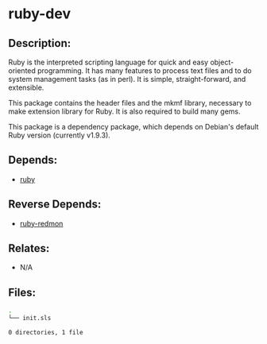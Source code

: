 # ruby-dev

## Description:

Ruby is the interpreted scripting language for quick and easy object-oriented programming.  It has many features to process text files and to do system management tasks (as in perl).  It is simple, straight-forward, and extensible.

This package contains the header files and the mkmf library, necessary to make extension library for Ruby. It is also required to build many gems.

This package is a dependency package, which depends on Debian's default Ruby version (currently v1.9.3).

## Depends:

  -  [ruby](/salt/ruby)

## Reverse Depends:

  -  [ruby-redmon](/salt/ruby-redmon)

## Relates:

  -  N/A

## Files:

```bash
.
└── init.sls

0 directories, 1 file
```
